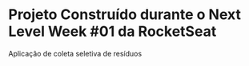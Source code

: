 # Projeto Construído durante o Next Level Week #01 da RocketSeat
  Aplicação de coleta seletiva de resíduos

